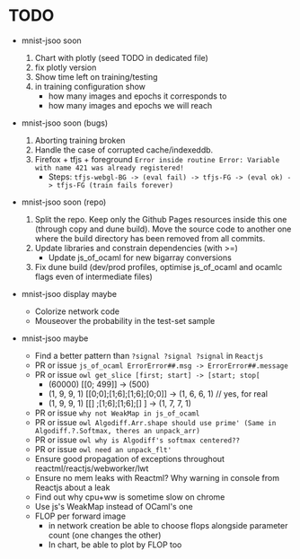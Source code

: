 # TODO
- mnist-jsoo soon
  1. Chart with plotly (seed TODO in dedicated file)
  1. fix plotly version
  1. Show time left on training/testing
  1. in training configuration show
     - how many images and epochs it corresponds to
     - how many images and epochs we will reach


- mnist-jsoo soon (bugs)
   1. Aborting training broken
   1. Handle the case of corrupted cache/indexeddb.
   1. Firefox + tfjs + foreground `Error inside routine Error: Variable with name 421 was already registered!`
      - Steps: `tfjs-webgl-BG -> (eval fail) -> tfjs-FG -> (eval ok) -> tfjs-FG (train fails forever)`


- mnist-jsoo soon (repo)
   1. Split the repo. Keep only the Github Pages resources inside this one (through copy and dune build). Move the source code to another one where the build directory has been removed from all commits.
   1. Update libraries and constrain dependencies (with >=)
      - Update js_of_ocaml for new bigarray conversions
   1. Fix dune build (dev/prod profiles, optimise js_of_ocaml and ocamlc flags even of intermediate files)


- mnist-jsoo display maybe
   - Colorize network code
   - Mouseover the probability in the test-set sample


- mnist-jsoo maybe
   - Find a better pattern than `?signal ?signal ?signal` in `Reactjs`
   - PR or issue `js_of_ocaml ErrorError##.msg -> ErrorError##.message`
   - PR or issue `owl get_slice [first; start] -> [start; stop[`
      - (60000) [[0; 499]] -> (500)
      - (1, 9, 9, 1) [[0;0];[1;6];[1;6];[0;0]] -> (1, 6, 6, 1) // yes, for real
      - (1, 9, 9, 1) [[]   ;[1;6];[1;6];[]   ] -> (1, 7, 7, 1)
   - PR or issue `why not WeakMap in js_of_ocaml`
   - PR or issue `owl Algodiff.Arr.shape should use prime' (Same in Algodiff.?.Softmax, theres an unpack_arr)`
   - PR or issue `owl why is Algodiff's softmax centered??`
   - PR or issue `owl need an unpack_flt'`
   - Ensure good propagation of exceptions throughout reactml/reactjs/webworker/lwt
   - Ensure no mem leaks with Reactml? Why warning in console from Reactjs about a leak
   - Find out why cpu+ww is sometime slow on chrome
   - Use js's WeakMap instead of OCaml's one
   - FLOP per forward image
     - in network creation be able to choose flops alongside parameter count (one changes the other)
     - In chart, be able to plot by FLOP too
